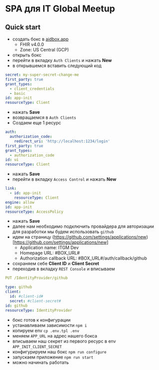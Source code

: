 # SPA для IT Global Meetup

## Quick start

- создать бокс в [aidbox.app](https://aidbox.app)
  - FHIR v4.0.0
  - Zone: US Central (GCP)
- открыть бокс
- перейти в вкладку `Auth Clients` и нажать **New**
- в открывшемся вставить следующий код

```yaml
secret: my-super-secret-change-me
first_party: true
grant_types:
  - client_credentials
  - basic
id: app-init
resourceType: Client
```

- нажать **Save**
- возвращаемся в `Auth Clients`
- Создаем еще 1 ресурс

```yaml
auth:
  authorization_code:
    redirect_uri: 'http://localhost:1234/login'
first_party: true
grant_types:
  - authorization_code
id: ui
resourceType: Client
```

- нажать **Save**
- перейти в вкладку `Access Control` и нажать **New**

```yaml
link:
  - id: app-init
    resourceType: Client
engine: allow
id: app-init
resourceType: AccessPolicy
```

- нажать **Save**
- далее нам необходимо подключить провайдера для авторизации для разработки мы будем использовать `github`
- идем на страницу (https://github.com/settings/applications/new)[https://github.com/settings/applications/new]
  - Application name: ITGM Dev
  - Homepage URL: #BOX_URL#
  - Authorization callback URL: #BOX_URL#/auth/callback/github
- сохраняем себе **Client ID** и **Client Secret**
- переходив в вкладку `REST Console` и вписываем

```yaml
PUT /IdentityProvider/github

type: github
client:
  id: #client-id#
  secret: #client-secret#
id: github
resourceType: IdentityProvider
```

- бокс готов к конфигурации
- устанавливаем зависимости `npm i`
- копируем env `cp .env.tpl .env`
- меняем `APP_URL` на адрес нашего бокса
- вписываем наш секрет из первого ресурс в env `APP_INIT_CLIENT_SECRET`
- конфигурируем наш бокс `npm run configure`
- запускаем приложение `npm run start`
- можно начинать работать
